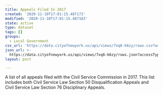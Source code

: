 ```yaml
---
title: Appeals Filed In 2017
created: '2020-11-10T17:01:15.487173'
modified: '2020-11-10T17:01:15.487183'
state: active
type: dataset
tags: []
groups:
  - Local Government
csv_url: 'https://data.cityofnewyork.us/api/views/7xq6-k6zy/rows.csv?accessType=DOWNLOAD'
json_url: >-
  https://data.cityofnewyork.us/api/views/7xq6-k6zy/rows.json?accessType=DOWNLOAD
layout: post

---
```

A list of all appeals filed with the Civil Service Commission in 2017. This list includes both Civil Service Law Section 50 Disqualification Appeals and Civil Service Law Section 76 Disciplinary Appeals.
